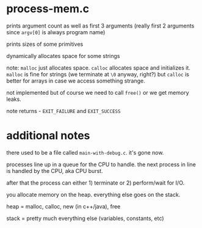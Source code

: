 # process-mem.c
prints argument count as well as first 3 arguments (really first 2 arguments since ```argv[0]``` is always program name)

prints sizes of some primitives

dynamically allocates space for some strings

note: ```malloc``` just allocates space. ```calloc``` allocates space and initializes it. ```malloc``` is fine for strings (we terminate at ```\0``` anyway, right?) but ```calloc``` is better for arrays in case we access something strange.

not implemented but of course we need to call ```free()``` or we get memory leaks.

note returns - ```EXIT_FAILURE``` and ```EXIT_SUCCESS```

# additional notes
there used to be a file called ```main-with-debug.c```. it's gone now.

processes line up in a queue for the CPU to handle. the next process in line is handled by the CPU, aka CPU burst.

after that the process can either 1) terminate or 2) perform/wait for I/O.

you allocate memory on the heap. everything else goes on the stack.

heap = malloc, calloc, new (in c++/java), free

stack = pretty much everything else (variables, constants, etc)
